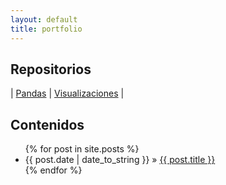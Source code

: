 ```yaml
---
layout: default
title: portfolio
---
```


## Repositorios

| [Pandas](md/pandas.md) | [Visualizaciones](md/visualizacion.md) |

  
## Contenidos

  <ul class="posts">
    {% for post in site.posts %}
      <li><span>{{ post.date | date_to_string }}</span> &raquo; <a href="{{ site.baseurl }}{{ post.url }}">{{ post.title }}</a></li>
    {% endfor %}
  </ul>
